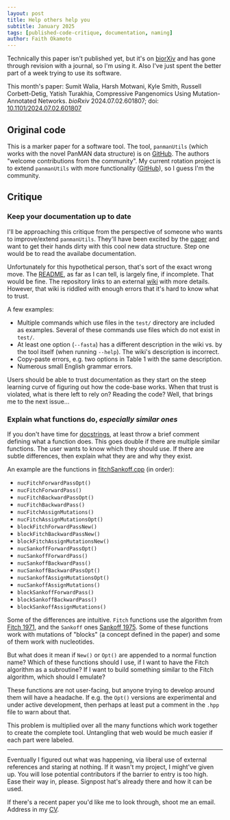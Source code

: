 ```yaml
---
layout: post
title: Help others help you
subtitle: January 2025
tags: [published-code-critique, documentation, naming]
author: Faith Okamoto
---
```


Technically this paper isn't published yet, but it's on [biorXiv][Preprint]
and has gone through revision with a journal, so I'm using it. Also I've just 
spent the better part of a week trying to use its software. 

This month's paper: 
Sumit Walia, Harsh Motwani, Kyle Smith, Russell Corbett-Detig, Yatish Turakhia, 
Compressive Pangenomics Using Mutation-Annotated Networks. *bioRxiv*
2024.07.02.601807; doi: [10.1101/2024.07.02.601807][Preprint]

## Original code

This is a marker paper for a software tool. The tool, `panmanUtils` (which works
with the novel PanMAN data structure) is on [GitHub][TheirCode]. The authors
"welcome contributions from the community". My current rotation project is to
extend `panmanUtils` with more functionality ([GitHub][MyCode]), so I guess I'm
the community.

## Critique

### Keep your documentation up to date

I'll be approaching this critique from the perspective of someone who wants to
improve/extend `panmanUtils`. They'll have been excited by the [paper][Preprint]
and want to get their hands dirty with this cool new data structure. Step one
would be to read the availabe documentation.

Unfortunately for this hypothetical person, that's sort of the exact wrong move.
The [README][README], as far as I can tell, is largely fine, if incomplete. That
would be fine. The repository links to an external [wiki][Wiki] with more
details. However, that wiki is riddled with enough errors that it's hard to know
what to trust.

A few examples:
* Multiple commands which use files in the `test/` directory are included as
examples. Several of these commands use files which do not exist in `test/`.
* At least one option (`--fasta`) has a different description in the wiki vs.
by the tool itself (when running `--help`). The wiki's description is incorrect.
* Copy-paste errors, e.g. two options in Table 1 with the same description.
* Numerous small English grammar errors.

Users should be able to trust documentation as they start on the steep learning
curve of figuring out how the code-base works. When that trust is violated, what
is there left to rely on? Reading the code? Well, that brings me to the next
issue...

### Explain what functions do, *especially similar ones*

If you don't have time for [docstrings][DocstringsTag], at least throw a brief
comment defining what a function does. This goes double if there are multiple
similar functions. The user wants to know which they should use. If there are
subtle differences, then explain what they are and why they exist.

An example are the functions in [fitchSankoff.cpp][FitchSankoff] (in order):
* `nucFitchForwardPassOpt()`
* `nucFitchForwardPass()`
* `nucFitchBackwardPassOpt()`
* `nucFitchBackwardPass()`
* `nucFitchAssignMutations()`
* `nucFitchAssignMutationsOpt()`
* `blockFitchForwardPassNew()`
* `blockFitchBackwardPassNew()`
* `blockFitchAssignMutationsNew()`
* `nucSankoffForwardPassOpt()`
* `nucSankoffForwardPass()`
* `nucSankoffBackwardPass()`
* `nucSankoffBackwardPassOpt()`
* `nucSankoffAssignMutationsOpt()`
* `nucSankoffAssignMutations()`
* `blockSankoffForwardPass()`
* `blockSankoffBackwardPass()`
* `blockSankoffAssignMutations()`

Some of the differences are intuitive. `Fitch` functions use the algorithm from 
[Fitch 1971][Fitch1971], and the `Sankoff` ones [Sankoff 1975][Sankoff1975].
Some of these functions work with mutations of "blocks" (a concept defined in
the paper) and some of them work with nucleotides.

But what does it mean if `New()` or `Opt()` are appended to a normal function
name? Which of these functions should I use, if I want to have the Fitch
algorithm as a subroutine? If I want to build something similar to the Fitch
algorithm, which should I emulate?

These functions are not user-facing, but anyone trying to develop around them
will have a headache. If e.g. the `Opt()` versions are experimental and under
active development, then perhaps at least put a comment in the `.hpp` file to
warn about that.

This problem is multiplied over all the many functions which work together to
create the complete tool. Untangling that web would be much easier if each part
were labeled.

----

Eventually I figured out what was happening, via liberal use of external
references and staring at nothing. If it wasn't my project, I might've given up.
You will lose potential contributors if the barrier to entry is too high. Ease
their way in, please. Signpost hat's already there and how it can be used.

If there's a recent paper you'd like me to look through, shoot me an email.
Address in my [CV][CV].

[CV]: https://faithokamoto.github.io/cv/
[DocstringsTag]: https://faithokamoto.github.io/tags/#docstrings
[Fitch1971]: https://doi.org/10.2307/2412116
[FitchSankoff]: https://github.com/TurakhiaLab/panman/blob/main/src/fitchSankoff.cpp
[MyCode]: https://github.com/faithokamoto/panman
[Preprint]: https://doi.org/10.1101/2024.07.02.601807
[README]: https://github.com/TurakhiaLab/panman/blob/main/README.md
[Sankoff1975]: https://doi.org/10.1137/0128004
[TheirCode]: https://github.com/TurakhiaLab/panman
[Wiki]: https://turakhia.ucsd.edu/panman/